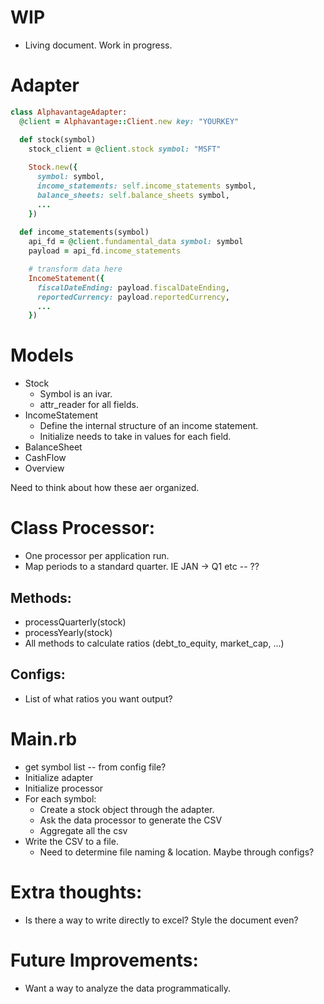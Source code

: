 # WIP
  * Living document. Work in progress.
# Adapter
``` ruby
class AlphavantageAdapter:
  @client = Alphavantage::Client.new key: "YOURKEY"

  def stock(symbol)
    stock_client = @client.stock symbol: "MSFT"
    
    Stock.new({
      symbol: symbol,
      income_statements: self.income_statements symbol,
      balance_sheets: self.balance_sheets symbol,
      ...
    })
    
  def income_statements(symbol)
    api_fd = @client.fundamental_data symbol: symbol
    payload = api_fd.income_statements

    # transform data here 
    IncomeStatement({
      fiscalDateEnding: payload.fiscalDateEnding,
      reportedCurrency: payload.reportedCurrency,
      ...
    })
```

# Models
   * Stock
     * Symbol is an ivar.
     * attr_reader for all fields.
   * IncomeStatement
     * Define the internal structure of an income statement. 
     * Initialize needs to take in values for each field.
   * BalanceSheet
   * CashFlow
   * Overview

Need to think about how these aer organized.     


# Class Processor:
   * One processor per application run.
   * Map periods to a standard quarter. IE JAN -> Q1 etc -- ??
  
   ## Methods:
   * processQuarterly(stock)
   * processYearly(stock)
   * All methods to calculate ratios (debt_to_equity, market_cap, ...)

   ## Configs:
   * List of what ratios you want output?
  
  
# Main.rb
  * get symbol list -- from config file?
  * Initialize adapter
  * Initialize processor
  * For each symbol:
    * Create a stock object through the adapter.
    * Ask the data processor to generate the CSV
    * Aggregate all the csv
  * Write the CSV to a file.
    * Need to determine file naming & location. Maybe through configs?
    
# Extra thoughts:
  * Is there a way to write directly to excel? Style the document even?
  
# Future Improvements:
  * Want a way to analyze the data programmatically.
   
  

  
  
    
    
    
    
    
    
    
    
    
    
    
    
    
    
  
  

